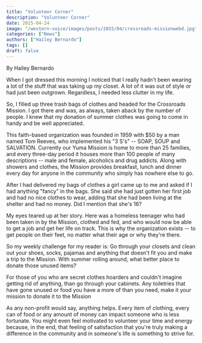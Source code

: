 ```yaml
---
title: "Volunteer Corner"
description: "Volunteer Corner"
date: 2015-04-24
image: "/western-voice/images/posts/2015/04/crossroads-missionwebd.jpg"
categories: ["News"]
authors: ["Hailey Bernardo"]
tags: []
draft: false
---
```

By Hailey Bernardo

When I got dressed this morning I noticed that I really hadn't been wearing a lot of the stuff that was taking up my closet. A lot of it was out of style or had just been outgrown. Regardless, I needed less clutter in my life.

So, I filled up three trash bags of clothes and headed for the Crossroads Mission. I got there and was, as always, taken aback by the number of people. I knew that my donation of summer clothes was going to come in handy and be well appreciated.

This faith-based organization was founded in 1959 with $50 by a man named Tom Reeves, who implemented his "3 S's" -- SOAP, SOUP and SALVATION. Currently our Yuma Mission is home to more than 25 families, and every three-day period it houses more than 100 people of many descriptions -- male and female, alcoholics and drug addicts. Along with showers and clothes, the Mission provides breakfast, lunch and dinner every day for anyone in the community who simply has nowhere else to go.

After I had delivered my bags of clothes a girl came up to me and asked if I had anything "fancy" in the bags. She said she had just gotten her first job and had no nice clothes to wear, adding that she had been living at the shelter and had no money. Did I mention that she's 16?

My eyes teared up at her story. Here was a homeless teenager who had been taken in by the Mission, clothed and fed, and who would now be able to get a job and get her life on track. This is why the organization exists -- to get people on their feet, no matter what their age or why they're there.

So my weekly challenge for my reader is: Go through your closets and clean out your shoes, socks, pajamas and anything that doesn't fit you and make a trip to the Mission. With summer rolling around, what better place to donate those unused items?

For those of you who are secret clothes hoarders and couldn't imagine getting rid of anything, than go through your cabinets. Any toiletries that have gone unused or food you have a more of than you need, make it your mission to donate it to the Mission

As any non-profit would say, anything helps. Every item of clothing, every can of food or any amount of money can impact someone who is less fortunate. You might even feel motivated to volunteer your time and energy because, in the end, that feeling of satisfaction that you're truly making a difference in the community and in someone's life is something to strive for.